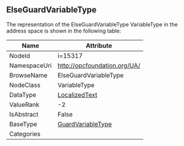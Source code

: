 <!-- objecttype -->
## ElseGuardVariableType
  
<!-- end of text -->
The representation of the ElseGuardVariableType VariableType in the address space is shown in the following table:  

|Name|Attribute|
|---|---|
|NodeId|i=15317|
|NamespaceUri|http://opcfoundation.org/UA/|
|BrowseName|ElseGuardVariableType|
|NodeClass|VariableType|
|DataType|[LocalizedText](../../DataTypes/LocalizedText/readme.md)|
|ValueRank|-2|
|IsAbstract|False|
|BaseType|[GuardVariableType](../../VariableTypes/GuardVariableType/readme.md)|
|Categories||

